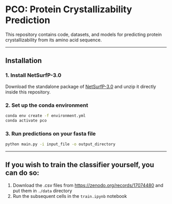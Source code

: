 # PCO: Protein Crystallizability Prediction

This repository contains code, datasets, and models for predicting protein crystallizability from its amino acid sequence.

---

## Installation

### 1. Install NetSurfP-3.0
Download the standalone package of [NetSurfP-3.0]([https://services.healthtech.dtu.dk/cgi-bin/sw_request?software=netsurfp&version=3.0&packageversion=3.0&platform=Linux]) and unzip it directly inside this repository.

### 2. Set up the conda environment

```bash
conda env create -f environment.yml
conda activate pco
```
### 3. Run predictions on your fasta file
```bash
python main.py -i input_file -o output_directory
```
---

## If you wish to train the classifier yourself, you can do so:

1. Download the .csv files from https://zenodo.org/records/17074480 and put them in `./data` directory
2. Run the subsequent cells in the `train.ipynb` notebook
